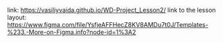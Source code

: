 link: https://vasiliyvaida.github.io/WD-Project_Lesson2/
link to the lesson layout: https://www.figma.com/file/YsfjeAFFHecZ8KV8AMDu7t0J/Templates-%233.-More-on-Figma.info?node-id=1%3A2
